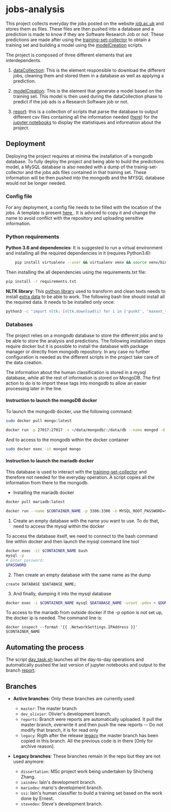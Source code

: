 # jobs-analysis

This project collects everyday the jobs posted on the website [job.ac.uk](https://www.jobs.ac.uk/) and stores them as files.  These files are then pushed into a database and a prediction is made to know if they are Software Research Job or not. These predictions are made after using the [training-set-collector](https://github.com/softwaresaved/training-set-collector) to obtain a training set and building a model using the [modelCreation](https://github.com/softwaresaved/jobs-analysis/tree/master/jobAnalysis/modelCreation) scripts.

The project is composed of three different elements that are interdependents.
1. [dataCollection](https://github.com/softwaresaved/jobs-analysis/tree/master/jobAnalysis/dataCollection): This is the element responsible to download the different jobs, cleaning them and stored them in a database as well as applying a prediction.

2. [modelCreation](https//github.com/softwaresaved/jobs-analysis/tree/master/jobAnalysis/modelCreation): This is the element that generate a model based on the training set. This model is then used during the dataCollection phase to predict if the job ads is a Research Software job or not.

3. [report](https://github.com/softwaresaved/jobs-analysis/tree/master/jobAnalysis/report): this is a collection of scripts that parse the database to output different csv files containing all the information needed ([here](https://github.com/softwaresaved/jobs-analysis/tree/master/outputs)) for the [jupyter notebooks](https://github.com/softwaresaved/jobs-analysis/tree/master/notebooks) to display the statistiques and information about the project.


## Deployment

Deploying the project requires at minima the installation of a mongodb database.
To fully deploy the project and being able to build the predictions model, a MySQL database is also needed with a dump of the trainig-set-collector and the jobs ads files contained in that training set. These information will be then pushed into the mongodb and the MYSQL database would not be longer needed.


### Config file

For any deployment, a config file needs to be filled with the location of the jobs. A template is present [here
](https://github.com/softwaresaved/jobs-analysis/blob/master/jobAnalysis/config/config_template.ini). It is adviced to copy it and change the name to avoid conflict with the repository and uploading sensitive information.

### Python requirements

**Python 3.6 and dependencies**:
It is suggested to run a virtual environment and installing all the required dependencies in it (requires Python3.6):

```bash
    pip install virtualenv --user && virtualenv venv && source venv/bin/activate
```
Then installing the all dependencies using the requirements.txt file:
```bash
pip install -r requirements.txt
```

**NLTK library**: This [python library](www.nltk.org) used to transform and clean texts needs to install [extra data](http://www.nltk.org/data.html) to be able to work. The following bash line should install all the required data. It needs to be installed only once:
```bash
python3 -c "import nltk; [nltk.download(i) for i in ['punkt', 'maxent_treebank', 'pos_tagger', 'stopwords', 'wordnet', 'averaged_perceptron', 'tagger']]"
```

### Databases
The project relies on a mongodb database to store the different jobs and to be able to store the analysis and predictions.
The following installation steps require docker but it is possible to install the database with package manager or directly from mongodb repository. In any case no further configuration is needed as the different scripts in the project take care of the data creation.


The information about the human classification is stored in a mysql database, while all the rest of information is stored on MongoDB. The first action to do is to import these tags into mongodb to allow an easier processing later in the line.


#### Instruction to launch the mongoDB docker

To launch the mongodb docker, use the following command:

```bash
sudo docker pull mongo:latest
```

```bash
docker run -p 27017:27017 -v ~/data/mongodb/:/data/db --name mongod -d mongo`
```
And to access to the mongodb within the docker container

```bash
sudo docker exec -it mongod mongo
```
#### Instruction to launch the mariadb docker
This database is used to interact with the [training-set-collector](https://github.com/softwaresaved/training-set-collector) and therefore not needed for the everyday operation. A script copies all the information from there to the mongodb.
* Installing the mariadb docker

```bash
docker pull mariadb:latest
```

```bash
docker run --name $CONTAINER_NAME -p 3306:3306 -e MYSQL_ROOT_PASSWORD=$PASSWORD -v ~/data/mariadb:/var/lib/mysql mariadb
```




1. Create an empty database with the name you want to use. To do that, need to access the mysql within the docker

To access the database itself, we need to connect to the bash command line within docker and then launch the mysql command line tool

```bash
docker exec -it $CONTAINER_NAME bash
mysql -p
# Enter password:
$PASSWORD
```

2. Then create an empty database with the same name as the dump

```mysql
create DATABASE $DATABASE_NAME;
```
3. And finally, dumping it into the mysql database

```bash
docker exec -i $CONTAINER_NAME mysql $DATABASE_NAME -uroot -pdev < $DUMPFILE.sql
```

To access to the mariadb from outside docker if the -p option is not set up, the docker ip is needed.
The command line is:

```docker
docker inspect --format '{{ .NetworkSettings.IPAddress }}' $CONTAINER_NAME
```
## Automating the process

The script [day_task.sh](https://github.com/softwaresaved/jobs-analysis/blob/master/day_task.sh_) launches all the day-to-day operations and automatically pushed the last version of jupyter notebooks and output to the branch [report](https://github.com/softwaresaved/jobs-analysis/tree/reports).


## Branches

* **Active branches**: Only these branches are currently used:
    * `master`: The master branch
    * `dev_olivier`: Olivier's development branch.
    * `reports`: Branch were reports are automatically uploaded. It pull the master branch, overwrite it and then push the new reports -- Do not modify that branch, it is for read only
    * `legacy`: Rigth after the release [legacy](https://github.com/softwaresaved/jobs-analysis/releases/tag/legacy) the master branch has been copied in this branch. All the previous code is in there [Only for archive reason].

* **Legacy branches**: These branches remain in the repo but they are not used anymore:
    * `dissertation`: MSc project work being undertaken by Shicheng Zhang.
    * `iaindev`: Iain's development branch.
    * `mariodev`: mario's development branch.
    * `ssi`: Iain's human classifier to build a training set based on the work done by Ernest.
    * `stevedev`: Steve's development branch.

